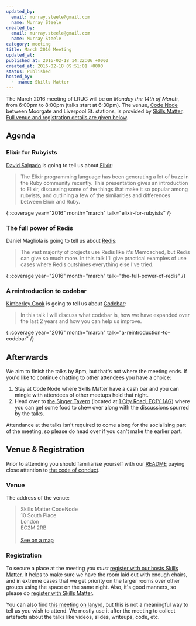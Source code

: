 ```yaml
---
updated_by:
  email: murray.steele@gmail.com
  name: Murray Steele
created_by:
  email: murray.steele@gmail.com
  name: Murray Steele
category: meeting
title: March 2016 Meeting
updated_at:
published_at: 2016-02-18 14:22:06 +0000
created_at: 2016-02-18 09:51:01 +0000
status: Published
hosted_by:
  - :name: Skills Matter
---
```


The March 2016 meeting of LRUG will be on *Monday the 14th of March*, from 6:00pm to 8:00pm (talks start at 6:30pm).  The venue, [Code Node](https://skillsmatter.com/locations/264-skills-matter-codenode) between Moorgate and Liverpool St. stations, is provided by [Skills Matter](http://www.skillsmatter.com).  [Full venue and registration details are given below](#mar16registration).

## Agenda

### Elixir for Rubyists

[David Salgado](https://digitalronin.github.io/) is going to tell us about [Elixir](http://elixir-lang.org/):

> The Elixir programming language  has been generating
> a lot of buzz in the Ruby community recently. This presentation gives an
> introduction to Elixir, discussing some of the things that make it so popular
> among rubyists, and outlining a few of the similarities and differences
> between Elixir and Ruby.

{::coverage year="2016" month="march" talk="elixir-for-rubyists" /}

### The full power of Redis

Daniel Magliola is going to tell us about [Redis](http://redis.io/):

> The vast majority of projects use Redis like it's Memcached, but Redis can
> give so much more. In this talk I'll give practical examples of use cases
> where Redis outshines everything else I've tried.

{::coverage year="2016" month="march" talk="the-full-power-of-redis" /}

### A reintroduction to codebar

[Kimberley Cook](https://twitter.com/kimberleycook91) is going to tell us about [Codebar](https://codebar.io/):

> In this talk I will discuss what codebar is, how we have expanded over the
> last 2 years and how you can help us improve.

{::coverage year="2016" month="march" talk="a-reintroduction-to-codebar" /}

## Afterwards

We aim to finish the talks by 8pm, but that's not where the meeting ends.  If you'd like to continue chatting to other attendees you have a choice:

1. Stay at Code Node where Skills Matter have a cash bar and you can mingle with attendees of other meetups held that night.
2. Head over to [the Singer Tavern](http://singertavern.com/) (located at [1 City Road, EC1Y 1AG](https://goo.gl/maps/w9kPu)) where you can get some food to chew over along with the discussions spurred by the talks.

Attendance at the talks isn't required to come along for the socialising part of the meeting, so please do head over if you can't make the earlier part.

Venue & Registration <a name="mar16registration">&nbsp;</a>
-----------------------------------------------------------

Prior to attending you should familiarise yourself with our [README](http://readme.lrug.org/) paying close attention to [the code of conduct](http://readme.lrug.org/#code-of-conduct).

### Venue

The address of the venue:

> Skills Matter CodeNode<br/>10 South Place<br/>London<br/>EC2M 2RB<br/><br/>[See on a map](https://goo.gl/maps/ONJT4)

### Registration

To secure a place at the meeting you *must* [register with our hosts Skills Matter](https://skillsmatter.com/meetups/7883-london-ruby-user-group-march-2016-meeting).  It helps to make sure we have the room laid out with enough chairs, and in extreme cases that we get priority on the larger rooms over other groups using the space on the same night.  Also, it's good manners, so please do [register with Skills Matter](https://skillsmatter.com/meetups/7883-london-ruby-user-group-march-2016-meeting).

You can also find [this meeting on lanyrd](http://lanyrd.com/2016/lrug-march/), but this is not a meaningful way to tell us you wish to attend.  We mostly use it after the meeting to collect artefacts about the talks like videos, slides, writeups, code, etc.
